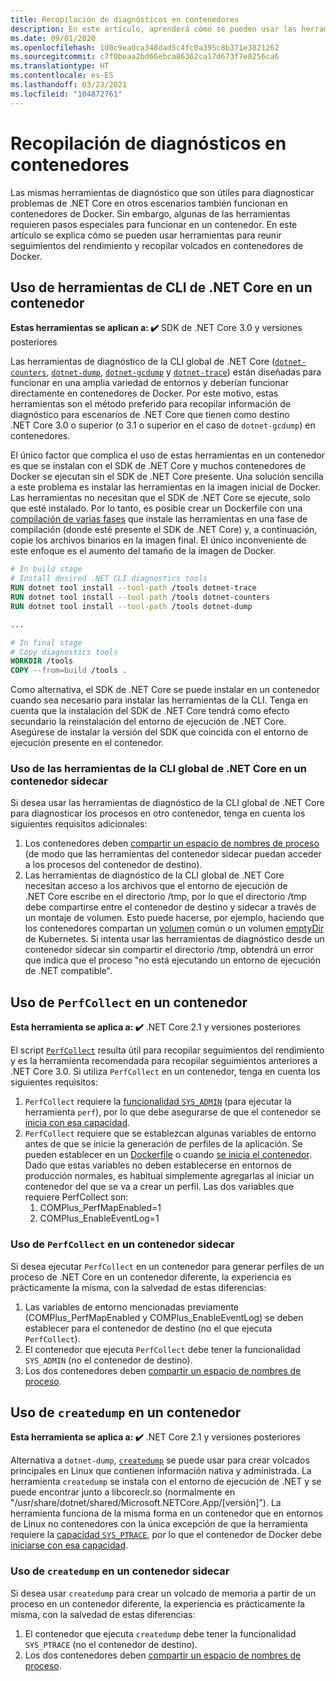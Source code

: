 ```yaml
---
title: Recopilación de diagnósticos en contenedores
description: En este artículo, aprenderá cómo se pueden usar las herramientas de diagnóstico de .NET Core en contenedores de Docker.
ms.date: 09/01/2020
ms.openlocfilehash: 1d0c9eadca348dad5c4fc0a395c8b371e3821262
ms.sourcegitcommit: c7f0beaa2bd66ebca86362ca17d673f7e8256ca6
ms.translationtype: HT
ms.contentlocale: es-ES
ms.lasthandoff: 03/23/2021
ms.locfileid: "104872761"
---
```

# <a name="collect-diagnostics-in-containers"></a>Recopilación de diagnósticos en contenedores

Las mismas herramientas de diagnóstico que son útiles para diagnosticar problemas de .NET Core en otros escenarios también funcionan en contenedores de Docker. Sin embargo, algunas de las herramientas requieren pasos especiales para funcionar en un contenedor. En este artículo se explica cómo se pueden usar herramientas para reunir seguimientos del rendimiento y recopilar volcados en contenedores de Docker.

## <a name="using-net-core-cli-tools-in-a-container"></a>Uso de herramientas de CLI de .NET Core en un contenedor

**Estas herramientas se aplican a: ✔️** SDK de .NET Core 3.0 y versiones posteriores

Las herramientas de diagnóstico de la CLI global de .NET Core ([`dotnet-counters`](dotnet-counters.md), [`dotnet-dump`](dotnet-dump.md), [`dotnet-gcdump`](dotnet-gcdump.md) y [`dotnet-trace`](dotnet-trace.md)) están diseñadas para funcionar en una amplia variedad de entornos y deberían funcionar directamente en contenedores de Docker. Por este motivo, estas herramientas son el método preferido para recopilar información de diagnóstico para escenarios de .NET Core que tienen como destino .NET Core 3.0 o superior (o 3.1 o superior en el caso de `dotnet-gcdump`) en contenedores.

El único factor que complica el uso de estas herramientas en un contenedor es que se instalan con el SDK de .NET Core y muchos contenedores de Docker se ejecutan sin el SDK de .NET Core presente. Una solución sencilla a este problema es instalar las herramientas en la imagen inicial de Docker. Las herramientas no necesitan que el SDK de .NET Core se ejecute, solo que esté instalado. Por lo tanto, es posible crear un Dockerfile con una [compilación de varias fases](https://docs.docker.com/develop/develop-images/multistage-build/) que instale las herramientas en una fase de compilación (donde esté presente el SDK de .NET Core) y, a continuación, copie los archivos binarios en la imagen final. El único inconveniente de este enfoque es el aumento del tamaño de la imagen de Docker.

```dockerfile
# In build stage
# Install desired .NET CLI diagnostics tools
RUN dotnet tool install --tool-path /tools dotnet-trace
RUN dotnet tool install --tool-path /tools dotnet-counters
RUN dotnet tool install --tool-path /tools dotnet-dump

...

# In final stage
# Copy diagnostics tools
WORKDIR /tools
COPY --from=build /tools .
```

Como alternativa, el SDK de .NET Core se puede instalar en un contenedor cuando sea necesario para instalar las herramientas de la CLI. Tenga en cuenta que la instalación del SDK de .NET Core tendrá como efecto secundario la reinstalación del entorno de ejecución de .NET Core. Asegúrese de instalar la versión del SDK que coincida con el entorno de ejecución presente en el contenedor.

### <a name="using-net-core-global-cli-tools-in-a-sidecar-container"></a>Uso de las herramientas de la CLI global de .NET Core en un contenedor sidecar

Si desea usar las herramientas de diagnóstico de la CLI global de .NET Core para diagnosticar los procesos en otro contenedor, tenga en cuenta los siguientes requisitos adicionales:

1. Los contenedores deben [compartir un espacio de nombres de proceso](https://docs.docker.com/engine/reference/run/#pid-settings---pid) (de modo que las herramientas del contenedor sidecar puedan acceder a los procesos del contenedor de destino).
2. Las herramientas de diagnóstico de la CLI global de .NET Core necesitan acceso a los archivos que el entorno de ejecución de .NET Core escribe en el directorio /tmp, por lo que el directorio /tmp debe compartirse entre el contenedor de destino y sidecar a través de un montaje de volumen. Esto puede hacerse, por ejemplo, haciendo que los contenedores compartan un [volumen](https://docs.docker.com/storage/volumes/#create-and-manage-volumes) común o un volumen [emptyDir](https://kubernetes.io/docs/concepts/storage/volumes/#emptydir) de Kubernetes. Si intenta usar las herramientas de diagnóstico desde un contenedor sidecar sin compartir el directorio /tmp, obtendrá un error que indica que el proceso "no está ejecutando un entorno de ejecución de .NET compatible".

## <a name="using-perfcollect-in-a-container"></a>Uso de `PerfCollect` en un contenedor

**Esta herramienta se aplica a: ✔️** .NET Core 2.1 y versiones posteriores

El script [`PerfCollect`](./trace-perfcollect-lttng.md) resulta útil para recopilar seguimientos del rendimiento y es la herramienta recomendada para recopilar seguimientos anteriores a .NET Core 3.0. Si utiliza `PerfCollect` en un contenedor, tenga en cuenta los siguientes requisitos:

1. `PerfCollect` requiere la [funcionalidad `SYS_ADMIN`](https://man7.org/linux/man-pages/man7/capabilities.7.html) (para ejecutar la herramienta `perf`), por lo que debe asegurarse de que el contenedor se [inicia con esa capacidad](https://docs.docker.com/engine/reference/run/#runtime-privilege-and-linux-capabilities).
2. `PerfCollect` requiere que se establezcan algunas variables de entorno antes de que se inicie la generación de perfiles de la aplicación. Se pueden establecer en un [Dockerfile](https://docs.docker.com/engine/reference/builder/#env) o cuando [se inicia el contenedor](https://docs.docker.com/engine/reference/run/#env-environment-variables). Dado que estas variables no deben establecerse en entornos de producción normales, es habitual simplemente agregarlas al iniciar un contenedor del que se va a crear un perfil. Las dos variables que requiere PerfCollect son:
    1. COMPlus_PerfMapEnabled=1
    1. COMPlus_EnableEventLog=1

### <a name="using-perfcollect-in-a-sidecar-container"></a>Uso de `PerfCollect` en un contenedor sidecar

Si desea ejecutar `PerfCollect` en un contenedor para generar perfiles de un proceso de .NET Core en un contenedor diferente, la experiencia es prácticamente la misma, con la salvedad de estas diferencias:

1. Las variables de entorno mencionadas previamente (COMPlus_PerfMapEnabled y COMPlus_EnableEventLog) se deben establecer para el contenedor de destino (no el que ejecuta `PerfCollect`).
2. El contenedor que ejecuta `PerfCollect` debe tener la funcionalidad `SYS_ADMIN` (no el contenedor de destino).
3. Los dos contenedores deben [compartir un espacio de nombres de proceso](https://docs.docker.com/engine/reference/run/#pid-settings---pid).

## <a name="using-createdump-in-a-container"></a>Uso de `createdump` en un contenedor

**Esta herramienta se aplica a: ✔️** .NET Core 2.1 y versiones posteriores

Alternativa a `dotnet-dump`, [`createdump`](https://github.com/dotnet/runtime/blob/main/docs/design/coreclr/botr/xplat-minidump-generation.md) se puede usar para crear volcados principales en Linux que contienen información nativa y administrada. La herramienta `createdump` se instala con el entorno de ejecución de .NET y se puede encontrar junto a libcoreclr.so (normalmente en "/usr/share/dotnet/shared/Microsoft.NETCore.App/[versión]"). La herramienta funciona de la misma forma en un contenedor que en entornos de Linux no contenedores con la única excepción de que la herramienta requiere la [capacidad `SYS_PTRACE`](https://man7.org/linux/man-pages/man7/capabilities.7.html), por lo que el contenedor de Docker debe [iniciarse con esa capacidad](https://docs.docker.com/engine/reference/run/#runtime-privilege-and-linux-capabilities).

### <a name="using-createdump-in-a-sidecar-container"></a>Uso de `createdump` en un contenedor sidecar

Si desea usar `createdump` para crear un volcado de memoria a partir de un proceso en un contenedor diferente, la experiencia es prácticamente la misma, con la salvedad de estas diferencias:

1. El contenedor que ejecuta `createdump` debe tener la funcionalidad `SYS_PTRACE` (no el contenedor de destino).
2. Los dos contenedores deben [compartir un espacio de nombres de proceso](https://docs.docker.com/engine/reference/run/#pid-settings---pid).
